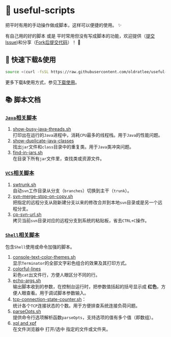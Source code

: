 :snail: useful-scripts
====================================

把平时有用的手动操作做成脚本，这样可以便捷的使用。 :sparkles:

有自己用的好的脚本 或是 平时常用但没有写成脚本的功能，欢迎提供（[提交Issue](https://github.com/oldratlee/useful-scripts/issues))和分享（[Fork后提交代码](https://github.com/oldratlee/useful-scripts/fork)）！ :sparkling_heart:

:beginner: 快速下载&使用
----------------------

```bash
source <(curl -fsSL https://raw.githubusercontent.com/oldratlee/useful-scripts/master/test-cases/self-installer.sh)
```

更多下载&使用方式，参见[下载使用](install.md)。

:books: 脚本文档
----------------------

### [`Java`相关脚本](java.md)

1. [show-busy-java-threads.sh](java.md#beer-show-busy-java-threadssh)  
    打印出在运行的`Java`进程中，消耗`CPU`最多的线程栈。用于`Java`的性能问题。
1. [show-duplicate-java-classes](java.md#beer-show-duplicate-java-classes)  
    找出`jar`文件和`class`目录中的重复类。用于`Java`类冲突问题。
1. [find-in-jars.sh](java.md#beer-find-in-jarssh)  
    在目录下所有`jar`文件里，查找类或资源文件。

### [`VCS`相关脚本](vcs.md)

1. [swtrunk.sh](vcs.md#beer-swtrunksh)  
    自动`svn`工作目录从分支（`branches`）切换到主干（`trunk`）。
1. [svn-merge-stop-on-copy.sh](vcs.md#beer-svn-merge-stop-on-copysh)    
    把指定的远程分支从刚新建分支以来的修改合并到本地`svn`目录或是另一个远程分支。
1. [cp-svn-url.sh](vcs.md#beer-cp-svn-urlsh)  
    拷贝当前`svn`目录对应的远程分支到系统的粘贴板，省去`CTRL+C`操作。

### [`Shell`相关脚本](shell.md)

包含`Shell`使用或命令加强的脚本。

1. [console-text-color-themes.sh](shell.md#beer-console-text-color-themessh)  
    显示`Terminator`的全部文字彩色组合的效果及其打印方式。
1. [colorful-lines](shell.md#beer-colorful-lines)  
    彩色`cat`出文件行，方便人眼区分不同的行。
1. [echo-args.sh](shell.md#beer-echo-argssh)    
    输出脚本收到的参数，在控制台运行时，把参数值括起的括号显示成 **红色**，方便人眼查看。用于调试脚本参数输入。
1. [tcp-connection-state-counter.sh](shell.md#beer-tcp-connection-state-countersh)：    
    统计各个`TCP`连接状态的个数。用于方便排查系统连接负荷问题。
1. [parseOpts.sh](shell.md#beer-parseoptssh)   
    提供命令行选项解析函数`parseOpts`，支持选项的值有多个值（即数组）。
1. [xpl and xpf](shell.md#beer-xpl-and-xpf)    
    在文件浏览器中 打开/选中 指定的文件或文件夹。
